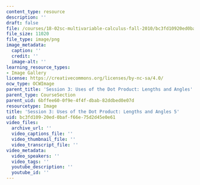 ```yaml
---
content_type: resource
description: ''
draft: false
file: /courses/18-02sc-multivariable-calculus-fall-2010/bc3fd10920ed0baff66e75d2d45e0e61_MIT18_02SC_L1Brds_12.png
file_size: 11020
file_type: image/png
image_metadata:
  caption: ''
  credit: ''
  image-alt: ''
learning_resource_types:
- Image Gallery
license: https://creativecommons.org/licenses/by-nc-sa/4.0/
ocw_type: OCWImage
parent_title: 'Session 3: Uses of the Dot Product: Lengths and Angles'
parent_type: CourseSection
parent_uid: 6bffee60-0f9e-4f4f-dbab-82ddbed0e07d
resourcetype: Image
title: 'Session 3: Uses of the Dot Product: Lengths and Angles 5'
uid: bc3fd109-20ed-0baf-f66e-75d2d45e0e61
video_files:
  archive_url: ''
  video_captions_file: ''
  video_thumbnail_file: ''
  video_transcript_file: ''
video_metadata:
  video_speakers: ''
  video_tags: ''
  youtube_description: ''
  youtube_id: ''
---
```

